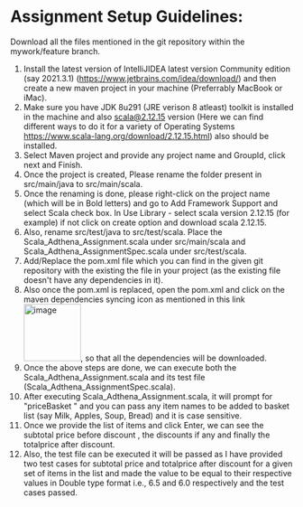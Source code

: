 # Assignment Setup Guidelines:
Download all the files mentioned in the git repository within the mywork/feature branch.
1. Install the latest version of IntelliJIDEA latest version Community edition (say 2021.3.1) (https://www.jetbrains.com/idea/download/) and then create a new maven project in your machine (Preferrably MacBook or iMac).
2. Make sure you have JDK 8u291 (JRE verison 8 atleast) toolkit is installed in the machine and also scala@2.12.15 version (Here we can find different ways to do it for a variety of Operating Systems https://www.scala-lang.org/download/2.12.15.html) also should be installed.
3. Select Maven project and provide any project name and GroupId, click next and Finish.
4. Once the project is created, Please rename the folder present in src/main/java to src/main/scala.
5. Once the renaming is done, please right-click on the project name (which will be in Bold letters) and go to Add Framework Support and select Scala check box. In Use Library - select scala version 2.12.15 (for example) if not click on create option and download scala 2.12.15.
6. Also, rename src/test/java to src/test/scala. Place the Scala_Adthena_Assignment.scala under src/main/scala and Scala_Adthena_AssignmentSpec.scala under src/test/scala.
7. Add/Replace the pom.xml file which you can find in the given git repository with the existing the file in your project (as the existing file doesn't have any dependencies in it).
8. Also once the pom.xml is replaced, open the pom.xml and click on the maven dependencies syncing icon as mentioned in this link <img width="101" alt="image" src="https://user-images.githubusercontent.com/55833017/156944544-888decb0-744f-4339-9f59-8392acae9418.png">, so that all the dependencies will be downloaded.
9. Once the above steps are done, we can execute both the Scala_Adthena_Assignment.scala and its test file (Scala_Adthena_AssignmentSpec.scala).
10.  After executing Scala_Adthena_Assignment.scala, it will prompt for "priceBasket " and you can pass any item names to be added to basket list (say Milk, Apples, Soup, Bread) and it is case sensitive.
11.  Once we provide the list of items and click Enter, we can see the subtotal price before discount , the discounts if any and finally the totalprice after discount. 
12.  Also, the test file can be executed it will be passed as I have provided two test cases for subtotal price and totalprice after discount for a given set of items in the list and made the value to be equal to their respective values in Double type format i.e., 6.5 and 6.0 respectively and the test cases passed.

  
  
  
  
